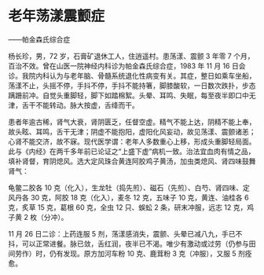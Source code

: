 # 老年荡漾震颤症

——帕金森氏综合症

杨长珍，男，72 岁，石膏矿退休工人，住逍遥村。患荡漾、震颤 3 年零 7 个月，百治不效。曾在山医一院神经内科诊为帕金森氏综合症，1983 年 11 月 16 日会诊。我院内科认为与老年脑、骨髓系统退化性病变有关。其症，整日如乘车坐船，荡漾不止，头摇不停，手抖不停，手抖不能持箸，脚膝酸软，一日数次跌扑，步态蹒跚前冲。自觉头重脚轻，脚下如踏棉絮。头晕、耳鸣、失眠，每至夜半即口中无津，舌干不能转动。脉大按虚，舌绛而干。

患者年逾古稀，肾气大衰，肾阴匮乏，任督空虚。精气不能上达，阴精不能上奉，故头眩、耳鸣，舌干无津；阴虚不能抱阳，虚阳化风妄动，故见荡漾、震颤诸恙；心肾不能交济，故不寐。现代医学谓：老年人多数重心上移，形成头重脚轻局面。此与《内经》在两千多年前已论证之“上盛下虚”病机一致。治法宜血肉有情之品，填补肾督，育阴熄风。选大定风珠合黄连阿胶鸡子黄汤，加虫类熄风、肾四味鼓舞肾气：

龟鳖二胶各 10 克（化入），生龙牡（捣先煎）、磁石（先煎）、白芍、肾四味、定风丹各 30 克，阿胶 18 克（化入），麦冬 12 克，五味子 10 克，黄连、油桂各 6 克，炙草 15 克，葛根 60 克，全虫 12 只、蜈蚣 2 条，研末冲服，远志 12 克，鸡子黄 2 枚（分冲）。

11 月 26 日二诊：上药连服 5 剂，荡漾感消失，震颤、头晕已减八九，手已不抖，可以正常进餐。脉已敛，舌红润，夜半已不渴。唯少有激动或过劳（仍参与田间劳作）时，仍有发现。原方加河车粉 10 克、鹿茸粉 3 克（冲服），又服 5 剂痊愈。